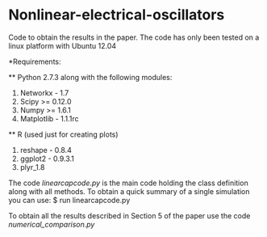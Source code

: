 Nonlinear-electrical-oscillators
================================

Code to obtain the results in the paper.
The code has only been tested on a linux platform with Ubuntu 12.04

*Requirements:

** Python 2.7.3 along with the following modules:
  1. Networkx - 1.7
  2. Scipy >= 0.12.0
  3. Numpy >= 1.6.1
  4. Matplotlib - 1.1.1rc

** R (used just for creating plots)
  1. reshape - 0.8.4   
  2. ggplot2 - 0.9.3.1 
  3. plyr_1.8

The code _linearcapcode.py_ is the main code holding the class definition along with all methods.
To obtain a quick summary of a single simulation you can use:
$ run linearcapcode.py

To obtain all the results described in Section 5 of the paper use the code *numerical_comparison.py*
